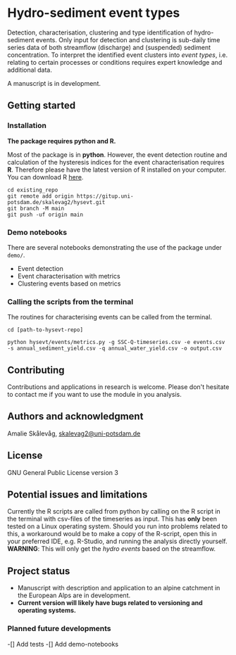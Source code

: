# Hydro-sediment event types

Detection, characterisation, clustering and type identification of hydro-sediment events. Only input for detection and clustering is sub-daily time series data of both streamflow (discharge) and (suspended) sediment concentration. To interpret the identified event clusters into *event types*, i.e. relating to certain processes or conditions requires expert knowledge and additional data.

A manuscript is in development.

## Getting started

### Installation
**The package requires python and R.**

Most of the package is in **python**. However, the event detection routine and calculation of the hysteresis indices for the event characterisation requires **R**. Therefore please have the latest version of R installed on your computer. You can download R [here]().

```
cd existing_repo
git remote add origin https://gitup.uni-potsdam.de/skalevag2/hysevt.git
git branch -M main
git push -uf origin main
```

### Demo notebooks
There are several notebooks demonstrating the use of the package under `demo/`.

- Event detection
- Event characterisation with metrics
- Clustering events based on metrics

### Calling the scripts from the terminal
The routines for characterising events can be called from the terminal.

```
cd [path-to-hysevt-repo]

python hysevt/events/metrics.py -g SSC-Q-timeseries.csv -e events.csv -s annual_sediment_yield.csv -q annual_water_yield.csv -o output.csv
```


## Contributing
Contributions and applications in research is welcome. Please don't hesitate to contact me if you want to use the module in you analysis.

## Authors and acknowledgment
Amalie Skålevåg, skalevag2@uni-potsdam.de

## License
GNU General Public License version 3


## Potential issues and limitations
Currently the R scripts are called from python by calling on the R script in the terminal with csv-files of the timeseries as input. This has **only** been tested on a Linux operating system. Should you run into problems related to this, a workaround would be to make a copy of the R-script, open this in your preferred IDE, e.g. R-Studio, and running the analysis directly yourself. **WARNING**: This will only get the *hydro events* based on the streamflow. 


## Project status

- Manuscript with description and application to an alpine catchment in the European Alps are in development.
- **Current version will likely have bugs related to versioning and operating systems.**


### Planned future developments

-[] Add tests
-[] Add demo-notebooks

